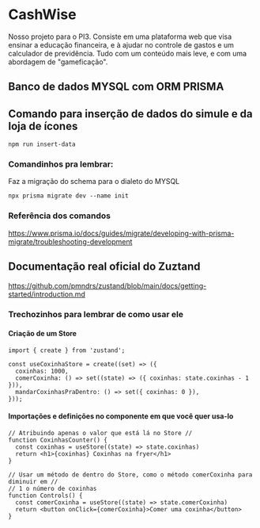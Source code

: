 # CashWise 

Nosso projeto para o PI3. Consiste em uma plataforma web 
que visa ensinar a educação financeira, e à ajudar no 
controle de gastos e um calculador de previdência. Tudo com 
um conteúdo mais leve, e com uma abordagem de "gameficação".

## Banco de dados MYSQL com ORM PRISMA

## Comando para inserção de dados do simule e da loja de ícones

```
npm run insert-data
```

### Comandinhos pra lembrar:

Faz a migração do schema para o dialeto do MYSQL
```
npx prisma migrate dev --name init
```

### Referência dos comandos
https://www.prisma.io/docs/guides/migrate/developing-with-prisma-migrate/troubleshooting-development

## Documentação real oficial do Zuztand

https://github.com/pmndrs/zustand/blob/main/docs/getting-started/introduction.md

### Trechozinhos para lembrar de como usar ele

#### Criação de um Store
```
import { create } from 'zustand';

const useCoxinhaStore = create((set) => ({
  coxinhas: 1000,
  comerCoxinha: () => set((state) => ({ coxinhas: state.coxinhas - 1 })),
  mandarCoxinhasPraDentro: () => set({ coxinhas: 0 }),
}));
```

#### Importações e definições no componente em que você quer usa-lo
```
// Atribuindo apenas o valor que está lá no Store //
function CoxinhasCounter() {
  const coxinhas = useStore((state) => state.coxinhas)
  return <h1>{coxinhas} Coxinhas na fryer</h1>
}

// Usar um método de dentro do Store, como o método comerCoxinha para diminuir em //
// 1 o número de coxinhas
function Controls() {
  const comerCoxinha = useStore((state) => state.comerCoxinha)
  return <button onClick={comerCoxinha}>Comer uma coxinha</button>
}
```